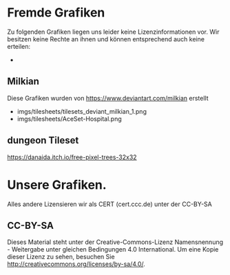 # Fremde Grafiken
Zu folgenden Grafiken liegen uns leider keine Lizenzinformationen vor. Wir besitzen keine Rechte an ihnen und können entsprechend auch keine erteilen:

* 

## Milkian
Diese Grafiken wurden von https://www.deviantart.com/milkian erstellt
* imgs/tilesheets/tilesets_deviant_milkian_1.png
* imgs/tilesheets/AceSet-Hospital.png

## dungeon Tileset
https://danaida.itch.io/free-pixel-trees-32x32


# Unsere Grafiken.
Alles andere Lizensieren wir als CERT (cert.ccc.de) unter der CC-BY-SA
## CC-BY-SA
Dieses Material steht unter der Creative-Commons-Lizenz Namensnennung - Weitergabe unter gleichen Bedingungen 4.0 International. Um eine Kopie dieser Lizenz zu sehen, besuchen Sie http://creativecommons.org/licenses/by-sa/4.0/.
